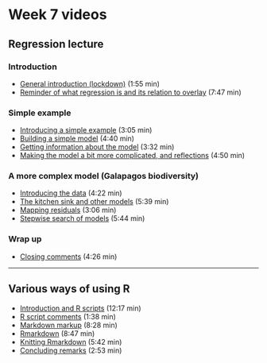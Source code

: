 # Week 7 videos
## Regression lecture
### Introduction
+ [General introduction (lockdown)](https://southosullivan.com/geog315/video/week-07-lecture-01/regression-01.m4v) (1:55 min)
+ [Reminder of what regression is and its relation to overlay](https://southosullivan.com/geog315/video/week-07-lecture-01/regression-02.m4v) (7:47 min)

### Simple example
+ [Introducing a simple example](https://southosullivan.com/geog315/video/week-07-lecture-01/regression-03.m4v) (3:05 min)
+ [Building a simple model](https://southosullivan.com/geog315/video/week-07-lecture-01/regression-04.m4v) (4:40 min)
+ [Getting information about the model](https://southosullivan.com/geog315/video/week-07-lecture-01/regression-05.m4v) (3:32 min)
+ [Making the model a bit more complicated, and reflections](https://southosullivan.com/geog315/video/week-07-lecture-01/regression-06.m4v) (4:50 min)

### A more complex model (Galapagos biodiversity)
+ [Introducing the data](https://southosullivan.com/geog315/video/week-07-lecture-01/regression-07.m4v) (4:22 min)
+ [The kitchen sink and other models](https://southosullivan.com/geog315/video/week-07-lecture-01/regression-08.m4v) (5:39 min)
+ [Mapping residuals](https://southosullivan.com/geog315/video/week-07-lecture-01/regression-09.m4v) (3:06 min)
+ [Stepwise search of models](https://southosullivan.com/geog315/video/week-07-lecture-01/regression-10.m4v) (5:44 min)

### Wrap up
+ [Closing comments](https://southosullivan.com/geog315/video/week-07-lecture-01/regression-11.m4v) (4:26 min)


***

## Various ways of using R
+ [Introduction and R scripts](https://southosullivan.com/geog315/video/week-07-lab/geog315-week07-01-intro-and-R-scripts.mp4) (12:17 min)
+ [R script comments](https://southosullivan.com/geog315/video/week-07-lab/geog315-week07-02-R-script-comments.mp4) (1:38 min)
+ [Markdown markup](https://southosullivan.com/geog315/video/week-07-lab/geog315-week07-03-markdown.mp4) (8:28 min)
+ [Rmarkdown](https://southosullivan.com/geog315/video/week-07-lab/geog315-week07-04-rmarkdown.mp4) (8:47 min)
+ [Knitting Rmarkdown](https://southosullivan.com/geog315/video/week-07-lab/geog315-week07-05-knitting-rmarkdown.mp4) (5:42 min)
+ [Concluding remarks](https://southosullivan.com/geog315/video/week-07-lab/geog315-week07-06-wrapup.mp4) (2:53 min)

